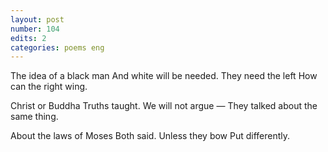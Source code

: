 ```yaml
---
layout: post
number: 104
edits: 2
categories: poems eng
---
```


The idea of a black man
And white will be needed. 
They need the left
How can the right wing. 
 
Christ or Buddha
Truths taught.
We will not argue —
They talked about the same thing.
 
About the laws of Moses
Both said.
Unless they bow
Put differently.

